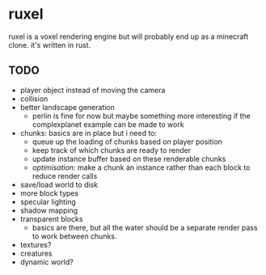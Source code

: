 # ruxel

ruxel is a voxel rendering engine but will probably end up as a minecraft clone. 
it's written in rust.

## TODO
* player object instead of moving the camera
* collision
* better landscape generation
    * perlin is fine for now but maybe something more interesting if the complexplanet example can be made to work
* chunks: basics are in place but i need to:
    * queue up the loading of chunks based on player position
    * keep track of which chunks are ready to render
    * update instance buffer based on these renderable chunks
    * _optimisation_: make a chunk an instance rather than each block to reduce render calls
* save/load world to disk
* more block types
* specular lighting
* shadow mapping
* transparent blocks
    * basics are there, but all the water should be a separate render pass to work between chunks.
* textures?
* creatures
* dynamic world?
